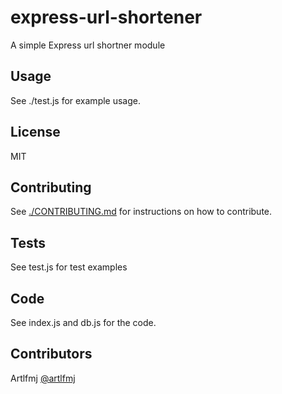 # express-url-shortener

A simple Express url shortner module

## Usage
See ./test.js for example usage.

## License
MIT

## Contributing
See [./CONTRIBUTING.md](contributing) for instructions on how to contribute.

## Tests
See test.js for test examples

## Code
See index.js  and db.js for the code.

## Contributors

Artlfmj
[@artlfmj](https://github.com/artlfmj)

